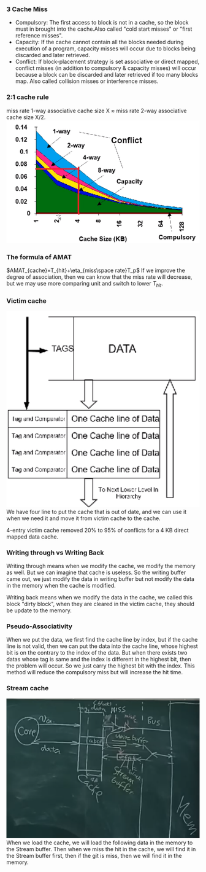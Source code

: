 ### 3 Cache Miss
- Compulsory: The first access to block is not in a cache, so the block must in brought into the cache.Also called "cold start misses" or "first reference misses".
- Capacity: If the cache cannot contain all the blocks needed during execution of a program, capacity misses will occur due to blocks being discarded and later retrieved.
- Conflict: If block-placement strategy is set associative or direct mapped, conflict misses (in addition to compulsory & capacity misses) will occur because a block can be discarded and later retrieved if too many blocks map. Also called collision misses or interference misses.

### 2:1 cache rule
miss rate 1-way associative cache size X $\approx$ miss rate 2-way associative cache size X/2.
![](image1.png)

### The formula of AMAT
$AMAT_{cache}=T_{hit}+\eta_{miss\space rate}T_p$
If we improve the degree of association, then we can know that the miss rate will decrease, but we may use more comparing unit and switch to lower $T_{hit}$.

### Victim cache
![](image2.png)
We have four line to put the cache that is out of date, and we can use it when we need it and move it from victim cache to the cache.

4-entry victim cache removed 20% to 95% of conflicts for a 4 KB direct mapped data cache.

### Writing through vs Writing Back
Writing through means when we modify the cache, we modify the memory as well. But we can imagine that cache is useless. So the writing buffer came out, we just modify the data in writing buffer but not modify the data in the memory when the cache is modified.

Writing back means when we modify the data in the cache, we called this block "dirty block", when they are cleared in the victim cache, they should be update to the memory.
### Pseudo-Associativity
When we put the data, we first find the cache line by index, but if the cache line is not valid, then we can put the data into the cache line, whose highest bit is on the contrary to the index of the data.
But when there exists two datas whose tag is same and the index is different in the highest bit, then the problem will occur. So we just carry the highest bit with the index.
This method will reduce the compulsory miss but will increase the hit time.
### Stream cache
![](Image3.png)
When we load the cache, we will load the following data in the memory to the Stream buffer. Then when we miss the hit in the cache, we will find it in the Stream buffer first, then if the git is miss, then we will find it in the memory.